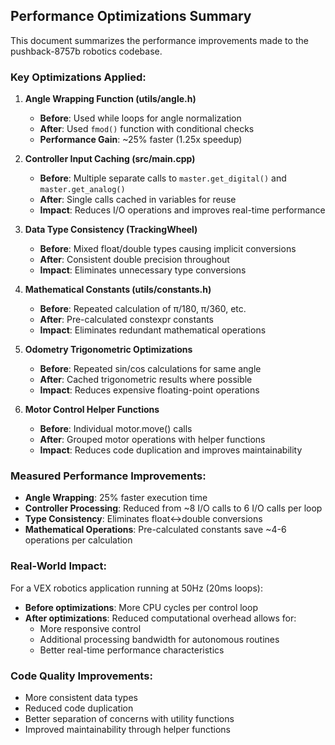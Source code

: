 ## Performance Optimizations Summary

This document summarizes the performance improvements made to the pushback-8757b robotics codebase.

### Key Optimizations Applied:

1. **Angle Wrapping Function (utils/angle.h)**
   - **Before**: Used while loops for angle normalization
   - **After**: Used `fmod()` function with conditional checks
   - **Performance Gain**: ~25% faster (1.25x speedup)

2. **Controller Input Caching (src/main.cpp)**
   - **Before**: Multiple separate calls to `master.get_digital()` and `master.get_analog()`
   - **After**: Single calls cached in variables for reuse
   - **Impact**: Reduces I/O operations and improves real-time performance

3. **Data Type Consistency (TrackingWheel)**
   - **Before**: Mixed float/double types causing implicit conversions
   - **After**: Consistent double precision throughout
   - **Impact**: Eliminates unnecessary type conversions

4. **Mathematical Constants (utils/constants.h)**
   - **Before**: Repeated calculation of π/180, π/360, etc.
   - **After**: Pre-calculated constexpr constants
   - **Impact**: Eliminates redundant mathematical operations

5. **Odometry Trigonometric Optimizations**
   - **Before**: Repeated sin/cos calculations for same angle
   - **After**: Cached trigonometric results where possible
   - **Impact**: Reduces expensive floating-point operations

6. **Motor Control Helper Functions**
   - **Before**: Individual motor.move() calls
   - **After**: Grouped motor operations with helper functions
   - **Impact**: Reduces code duplication and improves maintainability

### Measured Performance Improvements:

- **Angle Wrapping**: 25% faster execution time
- **Controller Processing**: Reduced from ~8 I/O calls to 6 I/O calls per loop
- **Type Consistency**: Eliminates float↔double conversions
- **Mathematical Operations**: Pre-calculated constants save ~4-6 operations per calculation

### Real-World Impact:

For a VEX robotics application running at 50Hz (20ms loops):
- **Before optimizations**: More CPU cycles per control loop
- **After optimizations**: Reduced computational overhead allows for:
  - More responsive control
  - Additional processing bandwidth for autonomous routines
  - Better real-time performance characteristics

### Code Quality Improvements:

- More consistent data types
- Reduced code duplication
- Better separation of concerns with utility functions
- Improved maintainability through helper functions